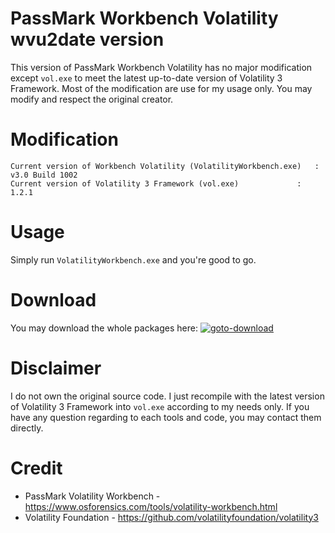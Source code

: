 # PassMark Workbench Volatility wvu2date version

This version of PassMark Workbench Volatility has no major modification except ```vol.exe``` to meet the latest up-to-date version of Volatility 3 Framework. Most of the modification are use for my usage only. You may modify and respect the original creator.

# Modification

```
Current version of Workbench Volatility (VolatilityWorkbench.exe)	: v3.0 Build 1002
Current version of Volatility 3 Framework (vol.exe)     		: 1.2.1
```

# Usage

Simply run ```VolatilityWorkbench.exe``` and you're good to go.

# Download

You may download the whole packages here:
[![goto-download](https://img.shields.io/badge/Download-Here-brightgreen)](https://github.com/alternat0r/wvu2date/archive/refs/heads/main.zip)


# Disclaimer

I do not own the original source code. I just recompile with the latest version of Volatility 3 Framework into ```vol.exe``` according to my needs only. If you have any question regarding to each tools and code, you may contact them directly.


# Credit
- PassMark Volatility Workbench - https://www.osforensics.com/tools/volatility-workbench.html
- Volatility Foundation - https://github.com/volatilityfoundation/volatility3
